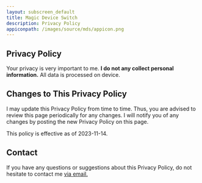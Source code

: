 ```yaml
---
layout: subscreen_default
title: Magic Device Switch
description: Privacy Policy
appiconpath: /images/source/mds/appicon.png
---
```


## Privacy Policy

Your privacy is very important to me. **I do not any collect personal information.** All data is processed on device. 


## Changes to This Privacy Policy

I may update this Privacy Policy from time to time. Thus, you are advised to review this page periodically for any changes. I will notify you of any changes by posting the new Privacy Policy on this page.

This policy is effective as of 2023-11-14.


## Contact

If you have any questions or suggestions about this Privacy Policy, do not hesitate to contact me <a href="mailto:nextcalc.feedback@gmail@@@com?subject=MDS Website"
   onmouseover="this.href=this.href.replace('@@@','.')">
   via email.
</a>